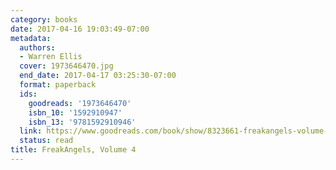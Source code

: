 ```yaml
---
category: books
date: 2017-04-16 19:03:49-07:00
metadata:
  authors:
  - Warren Ellis
  cover: 1973646470.jpg
  end_date: 2017-04-17 03:25:30-07:00
  format: paperback
  ids:
    goodreads: '1973646470'
    isbn_10: '1592910947'
    isbn_13: '9781592910946'
  link: https://www.goodreads.com/book/show/8323661-freakangels-volume-4
  status: read
title: FreakAngels, Volume 4
---
```

